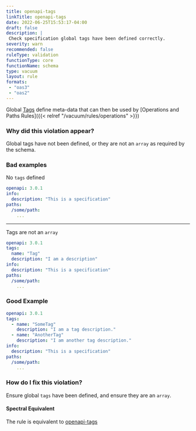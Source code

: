 ```yaml
---
title: openapi-tags
linkTitle: openapi-tags
date: 2022-06-25T15:53:17-04:00
draft: false
description: |
 Check specification global tags have been defined correctly.
severity: warn
recommended: false
ruleType: validation
functionType: core
functionName: schema
type: vacuum
layout: rule
formats:
 - "oas3"
 - "oas2"
---
```


Global [Tags](https://swagger.io/specification/#tag-object) define meta-data that can then be used by 
[Operations and Paths Rules]({{< relref "/vacuum/rules/operations" >}})


### Why did this violation appear?

Global tags have not been defined, or they are not an `array` as required by the schema.

### Bad examples

No `tags` defined

```yaml
openapi: 3.0.1
info:
  description: "This is a specification"
paths:
  /some/path:
    ...
```
---

Tags are not an `array`

```yaml
openapi: 3.0.1
tags:
  name: "Tag"
  description: "I am a description"
info:
  description: "This is a specification"
paths:
  /some/path:
    ...
```


### Good Example

```yaml
openapi: 3.0.1
tags:
  - name: "SomeTag"
    description: "I am a tag description."
  - name: "AnotherTag"
    description: "I am another tag description."
info:
  description: "This is a specification"
paths:
  /some/path:
    ...
```

### How do I fix this violation?

Ensure global `tags` have been defined, and ensure they are an `array`.

#### Spectral Equivalent

The rule is equivalent to [openapi-tags](https://meta.stoplight.io/docs/spectral/4dec24461f3af-open-api-rules#openapi-tags)
